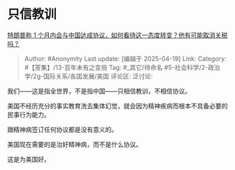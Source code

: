 # 只信教训
[特朗普称 1 个月内会与中国达成协议，如何看待这一态度转变？他有可能取消关税吗？](https://www.zhihu.com/question/1896678426754117809/answer/1896747365710405715)

> Author: #Anonymity
> Last update: [编辑于 2025-04-19]
> Link:
> Category: #【答集】/13-百年未有之变局 
> Tag: #_其它/待命名 #5-社会科学/2-政治学/2g-国际关系/各国发展/美国 
> 评论区:
> 泛讨论:

我们——这是指全世界，不是指中国——只相信教训，不相信协议。

美国不经历充分的事实教育洗去集体幻觉，就会因为精神疾病而根本不具备必要的民事行为能力。

跟精神病签订任何协议都是没有意义的。

美国现在需要的是治好精神病，而不是什么协议。

这是为美国好。
